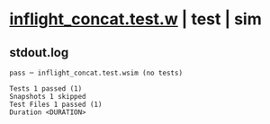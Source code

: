 # [inflight_concat.test.w](../../../../../tests/valid/inflight_concat.test.w) | test | sim

## stdout.log
```log
pass ─ inflight_concat.test.wsim (no tests)

Tests 1 passed (1)
Snapshots 1 skipped
Test Files 1 passed (1)
Duration <DURATION>
```


